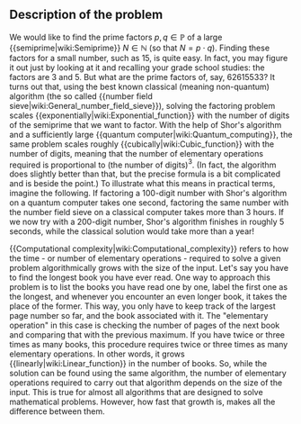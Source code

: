 ## Description of the problem

We would like to find the prime factors $p, q \in \mathbb{P}$ of a large {{semiprime|wiki:Semiprime}} $N \in \mathbb{N}$ (so that $N = p \cdot q$). Finding these factors for a small number, such as $15$, is quite easy. In fact, you may figure it out just by looking at it and recalling your grade school studies: the factors are $3$ and $5$. But what are the prime factors of, say, $62615533$? It turns out that, using the best known classical (meaning non-quantum) algorithm (the so called {{number field sieve|wiki:General_number_field_sieve}}), solving the factoring problem scales {{exponentially|wiki:Exponential_function}} with the number of digits of the semiprime that we want to factor. With the help of Shor's algorithm and a sufficiently large {{quantum computer|wiki:Quantum_computing}}, the same problem scales roughly {{cubically|wiki:Cubic_function}} with the number of digits, meaning that the number of elementary operations required is proportional to (the number of digits)$^3$. (In fact, the algorithm does slightly better than that, but the precise formula is a bit complicated and is beside the point.) To illustrate what this means in practical terms, imagine the following. If factoring a $100$-digit number with Shor's algorithm on a quantum computer takes one second, factoring the same number with the number field sieve on a classical computer takes more than $3$ hours. If we now try with a $200$-digit number, Shor's algorithm finishes in roughly $5$ seconds, while the classical solution would take more than a year!

{{Computational complexity|wiki:Computational_complexity}} refers to how the time - or number of elementary operations - required to solve a given problem algorithmically grows with the size of the input. Let's say you have to find the longest book you have ever read. One way to approach this problem is to list the books you have read one by one, label the first one as the longest, and whenever you encounter an even longer book, it takes the place of the former. This way, you only have to keep track of the largest page number so far, and the book associated with it. The "elementary operation" in this case is checking the number of pages of the next book and comparing that with the previous maximum. If you have twice or three times as many books, this procedure requires twice or three times as many elementary operations. In other words, it grows {{linearly|wiki:Linear_function}} in the number of books. So, while the solution can be found using the same algorithm, the number of elementary operations required to carry out that algorithm depends on the size of the input. This is true for almost all algorithms that are designed to solve mathematical problems. However, how fast that growth is, makes all the difference between them.


<!-- TODO add and link to some use cases like RSA here and explain how this is important and strange. -->